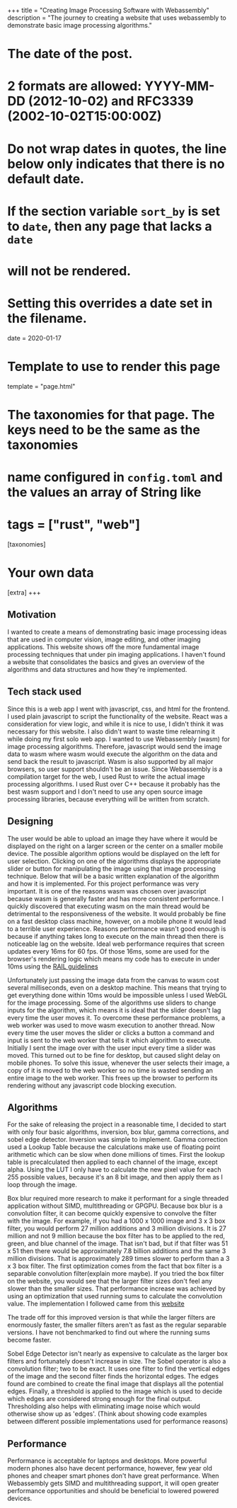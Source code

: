 +++
title = "Creating Image Processing Software with Webassembly"
description = "The journey to creating a website that uses webassembly to demonstrate basic image processing algorithms." 

# The date of the post.
# 2 formats are allowed: YYYY-MM-DD (2012-10-02) and RFC3339 (2002-10-02T15:00:00Z)
# Do not wrap dates in quotes, the line below only indicates that there is no default date.
# If the section variable `sort_by` is set to `date`, then any page that lacks a `date`
# will not be rendered.
# Setting this overrides a date set in the filename.
date = 2020-01-17

# Template to use to render this page
template = "page.html"

# The taxonomies for that page. The keys need to be the same as the taxonomies
# name configured in `config.toml` and the values an array of String like
# tags = ["rust", "web"]
[taxonomies]

# Your own data
[extra]
+++

## Motivation

I wanted to create a means of demonstrating basic image processing ideas that are used in computer vision, image editing, and other imaging applications. This website shows off the more fundamental image processing techniques that under pin imaging applications. I haven't found a website that consolidates the basics and gives an overview of the algorithms and data structures and how they're implemented.

## Tech stack used

Since this is a web app I went with javascript, css, and html for the frontend. I used plain javascript to script the functionality of the website. React was a consideration for view logic, and while it is nice to use, I didn't think it was necessary for this website. I also didn't want to waste time relearning it while doing my first solo web app. I wanted to use Webassembly (wasm) for image processing algorithms. Therefore, javascript would send the image data to wasm where wasm would execute the algorithm on the data and send back the result to javascript. Wasm is also supported by all major browsers, so user support shouldn't be an issue. Since Webassembly is a compilation target for the web, I used Rust to write the actual image processing algorithms. I used Rust over C++ because it probably has the best wasm support and I don't need to use any open source image processing libraries, because everything will be written from scratch.

## Designing

The user would be able to upload an image they have where it would be displayed on the right on a larger screen or the center on a smaller mobile device. The possible algorithm options would be displayed on the left for user selection. Clicking on one of the algorithms displays the appropriate slider or button for manipulating the image using that image processing technique. Below that will be a basic written explanation of the algorithm and how it is implemented. For this project performance was very important. It is one of the reasons wasm was chosen over javascript because wasm is generally faster and has more consistent performance.  I quickly discovered that executing wasm on the main thread would be detrimental to the responsiveness of the website. It would probably be fine on a fast desktop class machine, however, on a mobile phone it would lead to a terrible user experience. Reasons performance wasn't good enough is because if anything takes long to execute on the main thread then there is noticeable lag on the website. Ideal web performance requires that screen updates every 16ms for 60 fps. Of those 16ms, some are used for the browser's rendering logic which means my code has to execute in under 10ms using the [RAIL guidelines](https://developers.google.com/web/fundamentals/performance/rail)

 Unfortunately just passing the image data from the canvas to wasm cost several milliseconds, even on a desktop machine. This means that trying to get everything done within 10ms would be impossible unless I used WebGL for the image processing.  Some of the algorithms use sliders to change inputs for the algorithm, which means it is ideal that the slider doesn't lag every time the user moves it. To overcome these performance problems, a web worker was used to move wasm execution to another thread. Now every time the user moves the slider or clicks a button a command and input is sent to the web worker that tells it which algorithm to execute. Initially I sent the image over with the user input every time a slider was moved. This turned out to be fine for desktop, but caused slight delay on mobile phones. To solve this issue, whenever the user selects their image, a copy of it is moved to the web worker so no time is wasted sending an entire image to the web worker. This frees up the browser to perform its rendering without any javascript code blocking execution. 



## Algorithms

For the sake of releasing the project in a reasonable time, I decided to start with only four basic algorithms, inversion, box blur, gamma corrections, and sobel edge detector. Inversion was simple to implement. Gamma correction used a Lookup Table because the calculations make use of floating point arithmetic which can be slow when done millions of times. First the lookup table is precalculated then applied to each channel of the image, except alpha. Using the LUT I only have to calculate the new pixel value for each 255 possible values, because it's an 8 bit image, and then apply them as I loop through the image. 

Box blur required more research to make it performant for a single threaded application without SIMD, multithreading or GPGPU. Because box blur is a convolution filter, it can become quickly expensive to convolve the filter with the image. For example, if you had a 1000 x 1000 image and 3 x 3 box filter, you would perform 27 million additions and 3 million divisions. It is 27 million and not 9 million because the box filter has to be applied to the red, green, and blue channel of the image. That isn't bad, but if that filter was 51 x 51 then there would be approximately 7.8 billion additions and the same 3 million divisions.  That is approximately 289 times slower to perform than a 3 x 3 box filter. The first optimization comes from the fact that box filter is a separable convolution filter(explain more maybe). If you tried the box filter on the website, you would see that the larger filter sizes don't feel any slower than the smaller sizes. That performance increase was achieved by using an optimization that used running sums to calculate the convolution value. The implementation I followed came from this [website](https://fgiesen.wordpress.com/2012/07/30/fast-blurs-1/)

The trade off for this improved version is that while the larger filters are enormously faster, the smaller filters aren't as fast as the regular separable versions. I have not benchmarked to find out where the running sums become faster. 

Sobel Edge Detector isn't nearly as expensive to calculate as the larger box filters and fortunately doesn't increase in size. The Sobel operator is also a convolution filter; two to be exact. It uses one filter to find the vertical edges of the image and the second filter finds the horizontal edges. The edges found are combined to create the final image that displays all the potential edges. Finally, a threshold is applied to the image which is used to decide which edges are considered strong enough for the final output. Thresholding also helps with eliminating image noise which would otherwise show up as 'edges'. (Think about showing code examples between different possible implementations used for performance reasons)

## Performance

Performance is acceptable for laptops and desktops. More powerful modern phones also have decent performance, however, few year old phones and cheaper smart phones don't have great performance. When Webassembly gets SIMD and multithreading support, it will open greater performance opportunities and should be beneficial to lowered powered devices. 
